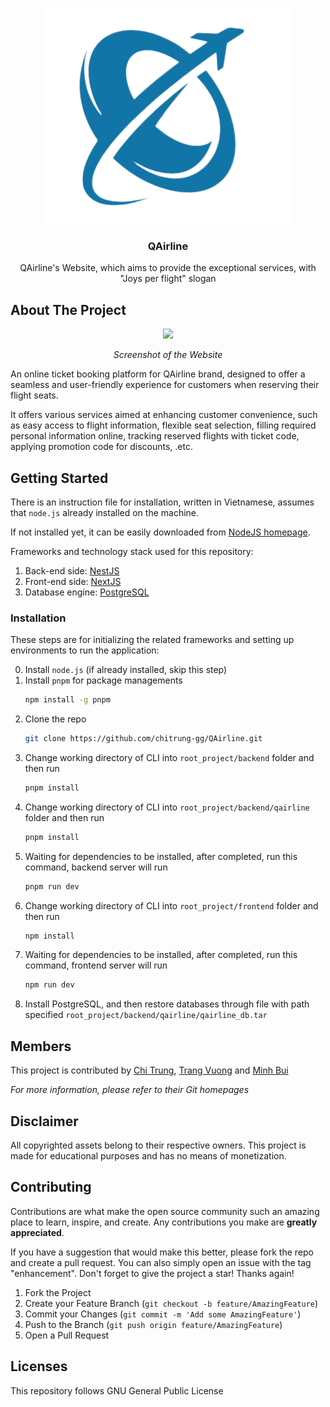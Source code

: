 <p align="center"> <img src="https://github.com/chitrung-gg/QAirline/blob/main/frontend/public/images/Qairline.png?raw=true"/> </p>

<h3 align="center">QAirline</h3>

  <p align="center">
    QAirline's Website, which aims to provide the exceptional services, with "Joys per flight" slogan
  </p>
</div>


## About The Project
<p align="center"> <img src="https://i.imgur.com/XzaNKnr.png"/ width="1280;"> </p>

<p align="center"> <i>Screenshot of the Website</i> </p>

An online ticket booking platform for QAirline brand, designed to offer a seamless and user-friendly experience for customers when reserving their flight seats. 

It offers various services aimed at enhancing customer convenience, such as easy access to flight information, flexible seat selection, filling required personal information online, tracking reserved flights with ticket code, applying promotion code for discounts, .etc. 

## Getting Started

There is an instruction file for installation, written in Vietnamese, assumes that ```node.js``` already installed on the machine. 

If not installed yet, it can be easily downloaded from [NodeJS homepage](https://nodejs.org/en).

Frameworks and technology stack used for this repository:
1. Back-end side: [NestJS](https://nestjs.com/) 
2. Front-end side:  [NextJS](https://nextjs.org/)
3. Database engine:  [PostgreSQL](https://www.postgresql.org/)

### Installation

These steps are for initializing the related frameworks and setting up environments to run the application: 

0. Install ```node.js``` (if already installed, skip this step)
1. Install ```pnpm``` for package managements
   ```sh
   npm install -g pnpm
   ```
2. Clone the repo
   ```sh
   git clone https://github.com/chitrung-gg/QAirline.git
   ```
3. Change working directory of CLI into ```root_project/backend``` folder and then run 
   ```sh
   pnpm install
   ```
4. Change working directory of CLI into ```root_project/backend/qairline``` folder and then run 
   ```sh
   pnpm install
   ```
5. Waiting for dependencies to be installed, after completed, run this command, backend server will run 
    ```sh
    pnpm run dev
    ```
6. Change working directory of CLI into ```root_project/frontend``` folder and then run 
   ```sh
   npm install
   ```
7. Waiting for dependencies to be installed, after completed, run this command, frontend server will run
    ```sh
    npm run dev
    ```
8. Install PostgreSQL, and then restore databases through file with path specified ```root_project/backend/qairline/qairline_db.tar```


## Members

This project is contributed by [Chi Trung](https://github.com/chitrung-gg), [Trang Vuong](https://github.com/TrangVuong2810) and [Minh Bui](https://github.com/idontwannapickaname)

_For more information, please refer to their Git homepages_


## Disclaimer
All copyrighted assets belong to their respective owners. This project is made for educational purposes and has no means of monetization.

## Contributing

Contributions are what make the open source community such an amazing place to learn, inspire, and create. Any contributions you make are **greatly appreciated**.

If you have a suggestion that would make this better, please fork the repo and create a pull request. You can also simply open an issue with the tag "enhancement".
Don't forget to give the project a star! Thanks again!

1. Fork the Project
2. Create your Feature Branch (`git checkout -b feature/AmazingFeature`)
3. Commit your Changes (`git commit -m 'Add some AmazingFeature'`)
4. Push to the Branch (`git push origin feature/AmazingFeature`)
5. Open a Pull Request

## Licenses

This repository follows GNU General Public License
